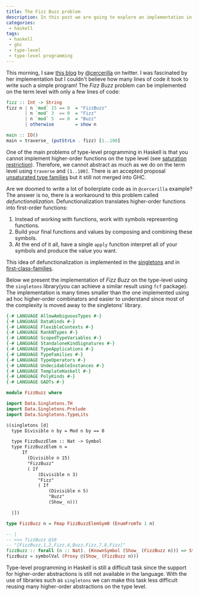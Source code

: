 ```yaml
---
title: The Fizz Buzz problem
description: In this post we are going to explore an implementation in Haskell of the well-known program Fizz Buzz but on the type-level.
categories:
 - haskell
tags:
 - haskell
 - ghc
 - type-level
 - type-level programming
---
```


This morning, I saw [this blog](https://twitter.com/cercerilla/status/1441994898870177796?s=20) by [@cercerilla](https://twitter.com/cercerilla/) on twitter. I was fascinated by her implementation but I couldn't believe how many lines of code it took to write such a simple program! The _Fizz Buzz_ problem can be implemented on the term level with only a few lines of code:

```haskell
fizz :: Int -> String
fizz n | n `mod` 15 == 0  = "FizzBuzz"
       | n `mod` 3  == 0  = "Fizz"
       | n `mod` 5  == 0  = "Buzz"
       | otherwise        = show n

main :: IO()
main = traverse_ (putStrLn . fizz) [1..100]
```

One of the main problems of type-level programming in Haskell is that you cannot implement higher-order functions on the type level (see [saturation restriction](https://github.com/ghc-proposals/ghc-proposals/blob/master/proposals/0242-unsaturated-type-families.rst#recap-saturation-restriction)). Therefore, we cannot abstract as much as we do on the term level using `traverse` and `[1..100]`. There is an accepted proposal [unsaturated type families](https://github.com/ghc-proposals/ghc-proposals/blob/master/proposals/0242-unsaturated-type-families.rst) but it still not merged into GHC.

Are we doomed to write a lot of boilerplate code as in `@cercerilla` example? The answer is no, there is a workaround to this problem called _defunctionalization_. Defunctionalization translates higher-order functions into first-order functions:

1. Instead of working with functions, work with symbols representing functions.
2. Build your final functions and values by composing and combining these symbols.
3. At the end of it all, have a single `apply` function interpret all of your symbols and produce the value you want.

This idea of defunctionalization is implemented in the [singletons](https://hackage.haskell.org/package/singletons) and in [first-class-families](https://hackage.haskell.org/package/first-class-families).

Below we present the implementation of _Fizz Buzz_ on the type-level using the `singletons` library(you can achieve a similar result using `fcf` package). The implementation is many times smaller than the one implemented using ad hoc higher-order combinators and easier to understand since most of the complexity is moved away to the singletons' library.

```haskell
{-# LANGUAGE AllowAmbiguousTypes #-}
{-# LANGUAGE DataKinds #-}
{-# LANGUAGE FlexibleContexts #-}
{-# LANGUAGE RankNTypes #-}
{-# LANGUAGE ScopedTypeVariables #-}
{-# LANGUAGE StandaloneKindSignatures #-}
{-# LANGUAGE TypeApplications #-}
{-# LANGUAGE TypeFamilies #-}
{-# LANGUAGE TypeOperators #-}
{-# LANGUAGE UndecidableInstances #-}
{-# LANGUAGE TemplateHaskell #-}
{-# LANGUAGE PolyKinds #-}
{-# LANGUAGE GADTs #-}

module FizzBuzz where

import Data.Singletons.TH
import Data.Singletons.Prelude
import Data.Singletons.TypeLits

$(singletons [d|
  type Divisible n by = Mod n by == 0

  type FizzBuzzElem :: Nat -> Symbol
  type FizzBuzzElem n =
      If
        (Divisible n 15)
        "FizzBuzz"
        ( If
            (Divisible n 3)
            "Fizz"
            ( If
                (Divisible n 5)
                "Buzz"
                (Show_ n)))

  |])

type FizzBuzz n = Fmap FizzBuzzElemSym0 (EnumFromTo 1 n)

-- |
-- >>> fizzBuzz @10
-- "[FizzBuzz,1,2,Fizz,4,Buzz,Fizz,7,8,Fizz]"
fizzBuzz :: forall (n :: Nat). (KnownSymbol (Show_ (FizzBuzz n))) => String
fizzBuzz = symbolVal (Proxy @(Show_ (FizzBuzz n)))
```

Type-level programming in Haskell is still a difficult task since the support for higher-order abstractions is still not available in the language. With the use of libraries such as `singletons` we can make this task less difficult reusing many higher-order abstractions on the type level.
